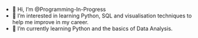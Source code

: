 - 👋 Hi, I’m @Programming-In-Progress
- 👀 I’m interested in learning Python, SQL and visualisation techniques to help me improve in my career.
- 🌱 I’m currently learning Python and the basics of Data Analysis.


<!---
Programming-In-Progress/Programming-In-Progress is a ✨ special ✨ repository because its `README.md` (this file) appears on your GitHub profile.
You can click the Preview link to take a look at your changes.
--->

